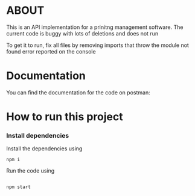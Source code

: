# ABOUT

This is an API implementation for a prinitng management software.
The current code is buggy with lots of deletions and does not run

To get it to run, fix all files by removing imports that throw the module not found error reported on the console

# Documentation

You can find the documentation for the code on postman:

# How to run this project

### Install dependencies

Install the dependencies using

```shell
npm i
```

Run the code using

```shell

npm start
```
